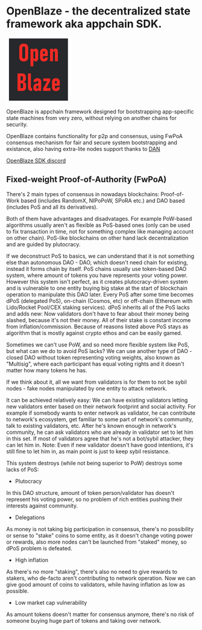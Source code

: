 # OpenBlaze - the decentralized state framework aka appchain SDK.
![OpenBlaze logo](./docs/openblaze-01.png)

OpenBlaze is appchain framework designed for bootstrapping app-specific state machines from very zero, without relying on another chains for security.

OpenBlaze contains functionality for p2p and consensus, using FwPoA consensus mechanism for fair and secure system bootstrapping and existance, also having extra-lite nodes support thanks to [DAN](https://github.com/angrymouse/papers/blob/main/data-access-networks.md)

[OpenBlaze SDK discord](https://discord.gg/Gm6uXZvgRV)

## Fixed-weight Proof-of-Authority (FwPoA)

There's 2 main types of consensus in nowadays blockchains: Proof-of-Work based (includes RandomX, NIPoPoW, SPoRA etc.) and DAO based (includes PoS and all its derivatives).

Both of them have advantages and disadvatages. For example PoW-based algorithms usually aren't as flexible as PoS-based ones (only can be used to fix transaction in time, not for something complex like managing account on other chain). 
PoS-like blockchains on other hand lack decentralization and are guided by plutocracy.

If we deconstruct PoS to basics, we can understand that it is not something else than autonomous DAO - DAO, which doesn't need chain for existing, instead it forms chain by itself.
PoS chains usually use token-based DAO system, where amount of tokens you have represents your voting power. 
However this system isn't perfect, as it creates plutocracy-driven system and is vulnerable to one entity buying big stake at the start of blockchain operation to manipulate this DAO later.
Every PoS after some time becomes dPoS (delegated PoS), on-chain (Cosmos, etc) or off-chain (Ethereum with Lido/Rocket Pool/CEX staking services).
dPoS inherits all of the PoS lacks and adds new: Now validators don't have to fear about their money being slashed, because it's not their money. All of their stake is constant income from inflation/commission. 
Because of reasons listed above PoS stays as algorithm that is mostly against crypto ethos and can be easily gamed.

Sometimes we can't use PoW, and so need more flexible system like PoS, but what can we do to avoid PoS lacks?
We can use another type of DAO - closed DAO without token representing voting weights, also known as "Multisig", where each participant has equal voting rights and it doesn't matter how many tokens he has.

If we think about it, all we want from validators is for them to not be sybil nodes - fake nodes manipulated by one entity to attack network.

It can be achieved relatively easy: We can have existing validators letting new validators enter based on their network footprint and social activity.
For example if somebody wants to enter network as validator, he can contribute to network's ecosystem, get familiar to some part of network's community, talk to existing validators, etc.
After he's known enough in network's community, he can ask validators who are already in validator set to let him in this set. If most of validators agree that he's not a bot/sybil attacker, they can let him in.
Note: Even if new validator doesn't have good intentions, it's still fine to let him in, as main point is just to keep sybil resistance.

This system destroys (while not being superior to PoW) destroys some lacks of PoS:
- Plutocracy 

In this DAO structure, amount of token person/validator has doesn't represent his voting power, so no problem of rich entities pushing their interests against community.
- Delegations

As money is not taking big participation in consensus, there's no possibility or sense to "stake" coins to some entity, as it doesn't change voting power or rewards, also more nodes can't be launched from "staked" money, so dPoS problem is defeated.
- High inflation

As there's no more "staking", there's also no need to give rewards to stakers, who de-facto aren't contributing to network operation. 
Now we can give good amount of coins to validators, while having inflation as low as possible.
- Low market cap vulnerability

As amount tokens doesn't matter for consensus anymore, there's no risk of someone buying huge part of tokens and taking over network.

